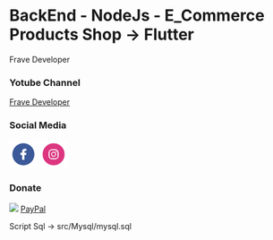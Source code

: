 # BackEnd - NodeJs - E_Commerce Products Shop -> Flutter

Frave Developer 

### Yotube Channel
[Frave Developer](https://www.youtube.com/channel/UCkNYlmbx487MPmYvfSMAdRg)


### Social Media

<a href="https://www.facebook.com/fraveDeveloper"><img src="https://github.com/aritraroy/social-icons/blob/master/facebook-icon.png?raw=true" width="50"></a>
<a href="https://www.instagram.com/frave_developer"><img src="https://github.com/aritraroy/social-icons/blob/master/instagram-icon.png?raw=true" width="50"></a>


### Donate

<a href="https://www.buymeacoffee.com/frave"><img src="https://cdn.buymeacoffee.com/buttons/v2/default-yellow.png" width="80"></a>
[PayPal](https://www.paypal.me/Fpereza)


Script Sql -> src/Mysql/mysql.sql
